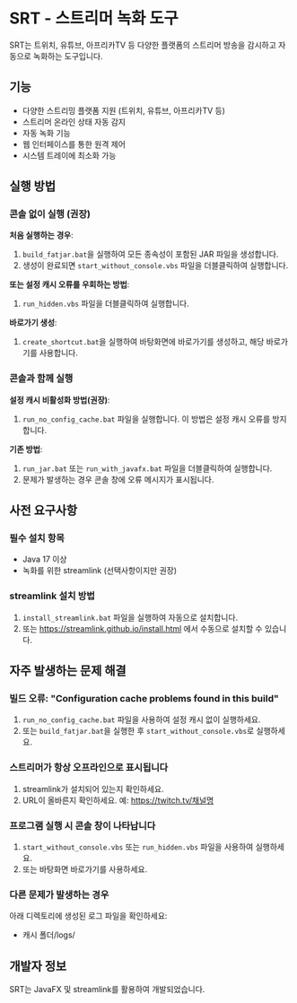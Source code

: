 # SRT - 스트리머 녹화 도구

SRT는 트위치, 유튜브, 아프리카TV 등 다양한 플랫폼의 스트리머 방송을 감시하고 자동으로 녹화하는 도구입니다.

## 기능

- 다양한 스트리밍 플랫폼 지원 (트위치, 유튜브, 아프리카TV 등)
- 스트리머 온라인 상태 자동 감지
- 자동 녹화 기능
- 웹 인터페이스를 통한 원격 제어
- 시스템 트레이에 최소화 가능

## 실행 방법

### 콘솔 없이 실행 (권장)

**처음 실행하는 경우**:
1. `build_fatjar.bat`을 실행하여 모든 종속성이 포함된 JAR 파일을 생성합니다.
2. 생성이 완료되면 `start_without_console.vbs` 파일을 더블클릭하여 실행합니다.

**또는 설정 캐시 오류를 우회하는 방법**:
1. `run_hidden.vbs` 파일을 더블클릭하여 실행합니다.

**바로가기 생성**:
1. `create_shortcut.bat`을 실행하여 바탕화면에 바로가기를 생성하고, 해당 바로가기를 사용합니다.

### 콘솔과 함께 실행

**설정 캐시 비활성화 방법(권장)**:
1. `run_no_config_cache.bat` 파일을 실행합니다. 이 방법은 설정 캐시 오류를 방지합니다.

**기존 방법**:
1. `run_jar.bat` 또는 `run_with_javafx.bat` 파일을 더블클릭하여 실행합니다.
2. 문제가 발생하는 경우 콘솔 창에 오류 메시지가 표시됩니다.

## 사전 요구사항

### 필수 설치 항목

- Java 17 이상
- 녹화를 위한 streamlink (선택사항이지만 권장)

### streamlink 설치 방법

1. `install_streamlink.bat` 파일을 실행하여 자동으로 설치합니다.
2. 또는 https://streamlink.github.io/install.html 에서 수동으로 설치할 수 있습니다.

## 자주 발생하는 문제 해결

### 빌드 오류: "Configuration cache problems found in this build"

1. `run_no_config_cache.bat` 파일을 사용하여 설정 캐시 없이 실행하세요.
2. 또는 `build_fatjar.bat`을 실행한 후 `start_without_console.vbs`로 실행하세요.

### 스트리머가 항상 오프라인으로 표시됩니다

1. streamlink가 설치되어 있는지 확인하세요.
2. URL이 올바른지 확인하세요. 예: https://twitch.tv/채널명

### 프로그램 실행 시 콘솔 창이 나타납니다

1. `start_without_console.vbs` 또는 `run_hidden.vbs` 파일을 사용하여 실행하세요.
2. 또는 바탕화면 바로가기를 사용하세요.

### 다른 문제가 발생하는 경우

아래 디렉토리에 생성된 로그 파일을 확인하세요:
- 캐시 폴더/logs/

## 개발자 정보

SRT는 JavaFX 및 streamlink를 활용하여 개발되었습니다. 